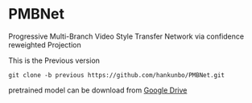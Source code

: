 # PMBNet
Progressive Multi-Branch Video Style Transfer Network via confidence reweighted Projection

This is the Previous version

```
git clone -b previous https://github.com/hankunbo/PMBNet.git
```

pretrained model can be download from [Google Drive](https://drive.google.com/file/d/1U_gLZhqbsDcGjbJvGHE8NrCkjxSIL6uM/view?usp=drive_link)
